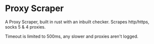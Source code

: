 # Proxy Scraper

A Proxy Scraper, built in rust with an inbuilt checker. Scrapes http/https, socks 5 & 4 proxies. 

Timeout is limited to 500ms, any slower and proxies aren't logged.